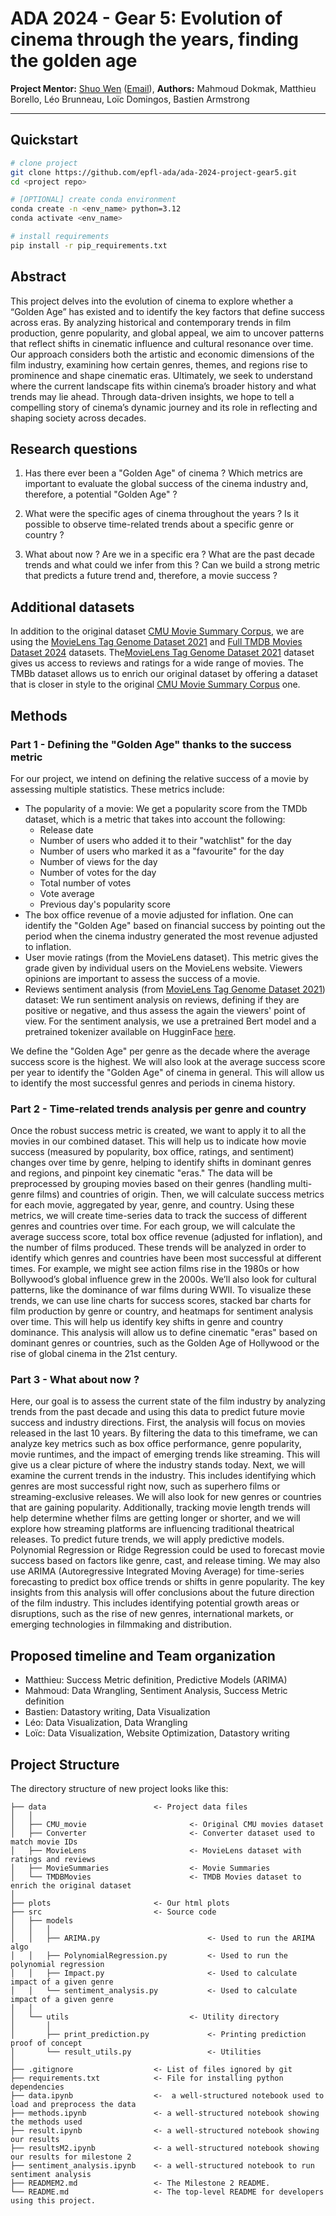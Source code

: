# ADA 2024 - Gear 5: Evolution of cinema through the years, finding the golden age

**Project Mentor:** [Shuo Wen](http://personnes.epfl.ch/shuo.wen) ([Email](shuo.wen@epfl.ch)),
**Authors:** Mahmoud Dokmak, Matthieu Borello, Léo Brunneau, Loïc Domingos, Bastien Armstrong


<hr style="clear:both">



## Quickstart

```bash
# clone project
git clone https://github.com/epfl-ada/ada-2024-project-gear5.git
cd <project repo>

# [OPTIONAL] create conda environment
conda create -n <env_name> python=3.12
conda activate <env_name>

# install requirements
pip install -r pip_requirements.txt
```

## Abstract

This project delves into the evolution of cinema to explore whether a “Golden Age” has existed and to identify the key factors that define success across eras. By analyzing historical and contemporary trends in film production, genre popularity, and global appeal, we aim to uncover patterns that reflect shifts in cinematic influence and cultural resonance over time. Our approach considers both the artistic and economic dimensions of the film industry, examining how certain genres, themes, and regions rise to prominence and shape cinematic eras. Ultimately, we seek to understand where the current landscape fits within cinema’s broader history and what trends may lie ahead. Through data-driven insights, we hope to tell a compelling story of cinema’s dynamic journey and its role in reflecting and shaping society across decades.

## Research questions

1. Has there ever been a "Golden Age" of cinema ? Which metrics are important to evaluate the global success of the cinema industry and, therefore, a potential "Golden Age" ?

2. What were the specific ages of cinema throughout the years ? Is it possible to observe time-related trends about a specific genre or country ?

3. What about now ? Are we in a specific era ? What are the past decade trends and what could we infer from this ? Can we build a strong metric that predicts a future trend and, therefore, a movie success ?

## Additional datasets
In addition to the original dataset [CMU Movie Summary Corpus](http://www.cs.cmu.edu/~ark/personas/), we are using the [MovieLens Tag Genome Dataset 2021](https://grouplens.org/datasets/movielens/)  and [Full TMDB Movies Dataset 2024](https://www.kaggle.com/datasets/asaniczka/tmdb-movies-dataset-2023-930k-movies/data) datasets.
The[MovieLens Tag Genome Dataset 2021](https://grouplens.org/datasets/movielens/) dataset gives us access to reviews and ratings for a wide range of movies.
The TMBb dataset allows us to enrich our original dataset by offering a dataset that is closer in style to the original [CMU Movie Summary Corpus](http://www.cs.cmu.edu/~ark/personas/) one.

## Methods

### Part 1 - Defining the "Golden Age" thanks to the success metric

For our project, we intend on defining the relative success of a movie by assessing multiple statistics. These metrics include:

- The popularity of a movie: We get a popularity score from the TMDb dataset, which is a metric that takes into account the following:
  - Release date
  - Number of users who added it to their "watchlist" for the day
  - Number of users who marked it as a "favourite" for the day
  - Number of views for the day
  - Number of votes for the day
  - Total number of votes
  - Vote average
  - Previous day's popularity score
- The box office revenue of a movie adjusted for inflation. One can identify the "Golden Age" based on financial success by pointing out the period when the cinema industry generated the most revenue adjusted to inflation.
- User movie ratings (from the MovieLens dataset). This metric gives the grade given by individual users on the MovieLens website. Viewers opinions are important to assess the success of a movie.
- Reviews sentiment analysis (from [MovieLens Tag Genome Dataset 2021](https://grouplens.org/datasets/movielens/)) dataset: We run sentiment analysis on reviews, defining if they are positive or negative, and thus assess the again the viewers' point of view. For the sentiment analysis, we use a pretrained Bert model and a pretrained tokenizer available on HugginFace [here](https://huggingface.co/distilbert/distilbert-base-uncased-finetuned-sst-2-english).

We define the "Golden Age" per genre as the decade where the average success score is the highest. We will also look at the average success score per year to identify the "Golden Age" of cinema in general. This will allow us to identify the most successful genres and periods in cinema history.

### Part 2 - Time-related trends analysis per genre and country

Once the robust success metric is created, we want to apply it to all the movies in our combined dataset. This will help us to indicate how movie success (measured by popularity, box office, ratings, and sentiment) changes over time by genre, helping to identify shifts in dominant genres and regions, and pinpoint key cinematic "eras."
The data will be preprocessed by grouping movies based on their genres (handling multi-genre films) and countries of origin. Then, we will calculate success metrics for each movie, aggregated by year, genre, and country.
Using these metrics, we will create time-series data to track the success of different genres and countries over time. For each group, we will calculate the average success score, total box office revenue (adjusted for inflation), and the number of films produced.
These trends will be analyzed in order to identify which genres and countries have been most successful at different times. For example, we might see action films rise in the 1980s or how Bollywood’s global influence grew in the 2000s. We’ll also look for cultural patterns, like the dominance of war films during WWII.
To visualize these trends, we can use line charts for success scores, stacked bar charts for film production by genre or country, and heatmaps for sentiment analysis over time. This will help us identify key shifts in genre and country dominance.
This analysis will allow us to define cinematic "eras" based on dominant genres or countries, such as the Golden Age of Hollywood or the rise of global cinema in the 21st century.

### Part 3 - What about now ?

Here, our goal is to assess the current state of the film industry by analyzing trends from the past decade and using this data to predict future movie success and industry directions.
First, the analysis will focus on movies released in the last 10 years. By filtering the data to this timeframe, we can analyze key metrics such as box office performance, genre popularity, movie runtimes, and the impact of emerging trends like streaming. This will give us a clear picture of where the industry stands today.
Next, we will examine the current trends in the industry. This includes identifying which genres are most successful right now, such as superhero films or streaming-exclusive releases. We will also look for new genres or countries that are gaining popularity. Additionally, tracking movie length trends will help determine whether films are getting longer or shorter, and we will explore how streaming platforms are influencing traditional theatrical releases.
To predict future trends, we will apply predictive models. Polynomial Regression or Ridge Regression could be used to forecast movie success based on factors like genre, cast, and release timing. We may also use ARIMA (Autoregressive Integrated Moving Average) for time-series forecasting to predict box office trends or shifts in genre popularity.
The key insights from this analysis will offer conclusions about the future direction of the film industry. This includes identifying potential growth areas or disruptions, such as the rise of new genres, international markets, or emerging technologies in filmmaking and distribution.

## Proposed timeline and Team organization

- Matthieu: Success Metric definition, Predictive Models (ARIMA)
- Mahmoud: Data Wrangling, Sentiment Analysis, Success Metric definition
- Bastien: Datastory writing, Data Visualization
- Léo: Data Visualization, Data Wrangling
- Loïc: Data Visualization, Website Optimization, Datastory writing

## Project Structure

The directory structure of new project looks like this:

```text
├── data                        <- Project data files
│   │
│   ├── CMU_movie                       <- Original CMU movies dataset
│   ├── Converter                       <- Converter dataset used to match movie IDs
│   ├── MovieLens                       <- MovieLens dataset with ratings and reviews
│   ├── MovieSummaries                  <- Movie Summaries
│   └── TMDBMovies                      <- TMDB Movies dataset to enrich the original dataset
│
├── plots                       <- Our html plots
├── src                         <- Source code
│   ├── models    
│   │   │
│   │   ├── ARIMA.py                        <- Used to run the ARIMA algo
│   │   ├── PolynomialRegression.py         <- Used to run the polynomial regression 
│   │   ├── Impact.py                       <- Used to calculate impact of a given genre
│   │   └── sentiment_analysis.py           <- Used to calculate impact of a given genre
│   │  
│   └── utils                           <- Utility directory
│       │
│       ├── print_prediction.py             <- Printing prediction proof of concept
│       └── result_utils.py                 <- Utilities
│
├── .gitignore                  <- List of files ignored by git
├── requirements.txt            <- File for installing python dependencies
├── data.ipynb                  <-  a well-structured notebook used to load and preprocess the data
├── methods.ipynb               <- a well-structured notebook showing the methods used
├── result.ipynb                <- a well-structured notebook showing our results
├── resultsM2.ipynb             <- a well-structured notebook showing our results for milestone 2
├── sentiment_analysis.ipynb    <- a well-structured notebook to run sentiment analysis
├── READMEM2.md                 <- The Milestone 2 README.
└── README.md                   <- The top-level README for developers using this project.

```
